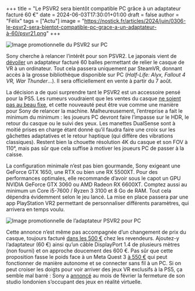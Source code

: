 +++
title = "Le PSVR2 sera bientôt compatible PC grâce à un adaptateur facturé 60 €"
date = 2024-06-03T17:30:01+01:00
draft = false
author = "Félix"
tags = ["Actu"]
image = "https://nostick.fr/articles/2024/juin/0306-le-psvr2-sera-bientot-compatible-pc-grace-a-un-adaptateur-à-60/psvr21.png"
+++ 

![Image promotionnelle du PSVR2 sur PC](psvr21.png "Notez que Sony met en avant Half Life : Alyx, exactement comme Valve avec son Index… en 2019.")

Sony cherche à relancer l’intérêt pour son PSVR2. Le japonais vient de [dévoiler](https://blog.fr.playstation.com/2024/06/03/a-partir-du-7-aout-les-joueurs-playstation-vr2-auront-acces-aux-jeux-sur-pc-grace-a-un-adaptateur/) un adaptateur facturé 60 balles permettant de relier le casque de VR à un ordinateur. Tout cela passera uniquement par SteamVR, donnant accès à la grosse bibliothèque disponible sur PC (*Half-Life: Alyx, Fallout 4 VR, War Thunder*…). Il sera officiellement en vente à partir du 7 août.

La décision a de quoi surprendre tant le PSVR2 est un accessoire pensé pour la PS5. Les rumeurs voudraient que les ventes du casque [ne soient pas au beau fixe](https://nostick.fr/articles/2024/mars/1903_psvr2/), et cette nouveauté peut être vue comme une manière pour Sony de relancer la machine. Malheureusement, l’entreprise a fait le minimum du minimum : les joueurs PC devront faire l’impasse sur le HDR, le retour du casque ou le suivi des yeux. Les manettes DualSense sont à moitié prises en charge étant donné qu’il faudra faire une croix sur les gâchettes adaptatives et le retour haptique (qui diffère des vibrations classiques). Restent bien la chouette résolution 4K du casque et son FOV à 110°, mais pas sûr que cela suffise à motiver les joueurs PC de passer à la caisse.

La configuration minimale n’est pas bien gourmande, Sony exigeant une GeForce GTX 1650, une RTX ou bien une RX 5500XT. Pour des performances optimales, elle recommande d’avoir sous le capot un GPU NVIDIA GeForce GTX 3060 ou AMD Radeon RX 6600XT. Comptez aussi au minimum un Core i5-7600 / Ryzen 3 3100 et 8 Go de RAM. Tout cela dépendra évidemment selon le jeu lancé. La mise en place passera par une app PlayStation VR2 permettant de personnaliser différents paramètres, qui arrivera en temps voulu.

![Image promotionnelle de l’adaptateur PSVR2 pour PC](PSVR23.png)

Cette annonce n’est même pas accompagnée d’un changement de prix du casque, toujours facturé [dans les 500 €](https://www.boulanger.com/c/casque-realite-virtuelle/caracteristiques_generales_____compatible_avec~ps5#tr=psvr2) chez les revendeurs. Ajoutez-y l’adaptateur (60 €) ainsi qu’un câble DisplayPort 1.4 de plusieurs mètres (non fourni) et on approche doucement des 600 €. Pas sûr que cette proposition fasse le poids face à un Meta Quest 3 [à 550 €](https://www.amazon.fr/Meta-Quest-128Gb-révolutionnaire-spectaculaires/dp/B0C7W12RN2/) qui peut fonctionner de manière autonome et se connecter sans fil à un PC. Si on peut croiser les doigts pour voir arriver des jeux VR exclusifs à la PS5, ça semble mal barré : Sony a [annoncé](https://sonyinteractive.com/en/news/blog/difficult-news-about-our-workforce/?sf271923331=1) au mois de février la fermeture de son studio londonien s’occupant des jeux en réalité virtuelle.